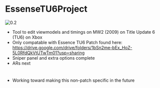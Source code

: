 # EssenseTU6Project
![0.2]([https://imgur.com/a/OILDzPW])
- Tool to edit viewmodels and timings on MW2 (2009) on Title Update 6 (TU6) on Xbox
- Only compatable with Essence TU6 Patch found here: https://drive.google.com/drive/folders/1bSn2me-bEx_HoZ-5L0RfdQkVtUTwTm01?usp=sharing
- Sniper panel and extra options complete
- ARs next

#

- Working toward making this non-patch specific in the future
